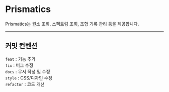 # Prismatics

Prismatics는 원소 조회, 스펙트럼 조회, 조합 기록 관리 등을 제공합니다.

---

## 커밋 컨벤션

`feat` : 기능 추가\
`fix` : 버그 수정\
`docs` : 무서 작성 및 수정\
`style` : CSS/디자인 수정\
`refactor` : 코드 개선

